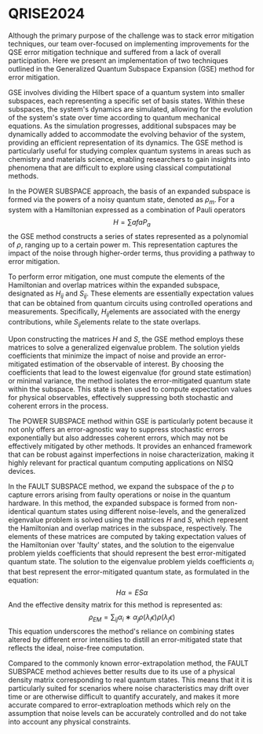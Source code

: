 # QRISE2024

Although the primary purpose of the challenge was to stack error mitigation techniques, our team over-focused on implementing improvements for the QSE error mitigation technique and suffered from a lack of overall participation. Here we present an implementation of two techniques outlined in the Generalized Quantum Subspace Expansion (GSE) method for error mitigation. 

GSE involves dividing the Hilbert space of a quantum system into smaller subspaces, each representing a specific set of basis states. Within these subspaces, the system's dynamics are simulated, allowing for the evolution of the system's state over time according to quantum mechanical equations. As the simulation progresses, additional subspaces may be dynamically added to accommodate the evolving behavior of the system, providing an efficient representation of its dynamics. The GSE method is particularly useful for studying complex quantum systems in areas such as chemistry and materials science, enabling researchers to gain insights into phenomena that are difficult to explore using classical computational methods.

In the POWER SUBSPACE approach, the basis of an expanded subspace is formed via the powers of a noisy quantum state, denoted as $ρ_m$. For a system with a Hamiltonian expressed as a combination of Pauli operators $$H = \sum{a} f{a} P_{a}$$ the GSE method constructs a series of states represented as a polynomial of $ρ$, ranging up to a certain power m. This representation captures the impact of the noise through higher-order terms, thus providing a pathway to error mitigation. 

To perform error mitigation, one must compute the elements of the Hamiltonian and overlap matrices within the expanded subspace, designated as $H_{ij}$ and $S_{ij}$​​. These elements are essentially expectation values that can be obtained from quantum circuits using controlled operations and measurements. Specifically, $H_{ij}$​​ elements are associated with the energy contributions, while $S_{ij}$​ elements relate to the state overlaps.

Upon constructing the matrices $H$ and $S$, the GSE method employs these matrices to solve a generalized eigenvalue problem. The solution yields coefficients that minimize the impact of noise and provide an error-mitigated estimation of the observable of interest. By choosing the coefficients that lead to the lowest eigenvalue (for ground state estimation) or minimal variance, the method isolates the error-mitigated quantum state within the subspace. This state is then used to compute expectation values for physical observables, effectively suppressing both stochastic and coherent errors in the process.

The POWER SUBSPACE method within GSE is particularly potent because it not only offers an error-agnostic way to suppress stochastic errors exponentially but also addresses coherent errors, which may not be effectively mitigated by other methods. It provides an enhanced framework that can be robust against imperfections in noise characterization, making it highly relevant for practical quantum computing applications on NISQ devices.

In the FAULT SUBSPACE method, we expand the subspace of the ρ to capture errors arising from faulty operations or noise in the quantum hardware. In this method, the expanded subspace is formed from non-identical quantum states using different noise-levels, and the generalized eigenvalue problem is solved using the matrices $H$ and $S$, which represent the Hamiltonian and overlap matrices in the subspace, respectively. The elements of these matrices are computed by taking expectation values of the Hamiltonian over 'faulty' states, and the solution to the eigenvalue problem yields coefficients that should represent the best error-mitigated quantum state. The solution to the eigenvalue problem yields coefficients $α_{i}$​ that best represent the error-mitigated quantum state, as formulated in the equation: $$Hα=ESα$$
And the effective density matrix for this method is represented as:
$$ρ_{EM}​= \sum_{ij}​ α_{i}∗​α_{j}​ρ(λ_{i}​ϵ)ρ(λ_{j}​ϵ)$$
This equation underscores the method's reliance on combining states altered by different error intensities to distill an error-mitigated state that reflects the ideal, noise-free computation.

Compared to the commonly known error-extrapolation method, the FAULT SUBSPACE method achieves better results due to its use of a physical density matrix corresponding to real quantum states. This means that it it is particularly suited for scenarios where noise characteristics may drift over time or are otherwise difficult to quantify accurately, and makes it more accurate compared to error-extraploation methods which rely on the assumption that noise levels can be accurately controlled and do not take into account any physical constraints. 






